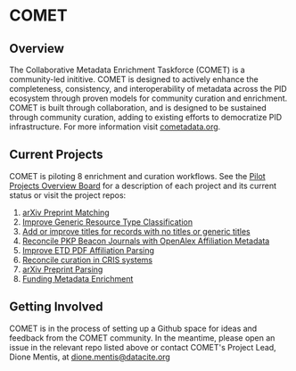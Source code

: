 # COMET

## Overview
The Collaborative Metadata Enrichment Taskforce (COMET) is a community-led inititive. COMET is designed to actively enhance the completeness, consistency, and interoperability of metadata across the PID ecosystem through proven models for community curation and enrichment. COMET is built through collaboration, and is designed to be sustained through community curation, adding to existing efforts to democratize PID infrastructure. For more information visit [cometadata.org](https://www.cometadata.org/). 

## Current Projects

COMET is piloting 8 enrichment and curation workflows. See the [Pilot Projects Overview Board](https://github.com/orgs/cometadata/projects/14) for a description of each project and its current status or visit the project repos: 

1. [arXiv Preprint Matching](https://github.com/cometadata/arxiv-preprint-matching)
2. [Improve Generic Resource Type Classification](https://github.com/cometadata/improve-generic-resource-type-classifications)
3. [Add or improve titles for records with no titles or generic titles](https://github.com/cometadata/add-or-improve-titles-for-records-with-no-or-generic-titles)
4. [Reconcile PKP Beacon Journals with OpenAlex Affiliation Metadata](https://github.com/cometadata/reconcile-pkp-beacon-journals-w-openalex-affiliation-metadata)
5. [Improve ETD PDF Affiliation Parsing](https://github.com/cometadata/improve-etd-pdf-affiliation-parsing)
6. [Reconcile curation in CRIS systems](https://github.com/cometadata/reconcile-curation-in-cris-systems)
7. [arXiv Preprint Parsing](https://github.com/cometadata/arxiv-preprint-parsing)
8. [Funding Metadata Enrichment](https://github.com/cometadata/funding-metadata-enrichment) 

## Getting Involved 

COMET is in the process of setting up a Github space for ideas and feedback from the COMET community. In the meantime, please open an issue in the relevant repo listed above or contact COMET's Project Lead, Dione Mentis, at [dione.mentis@datacite.org](mailto:dione.mentis@datacite.org)
